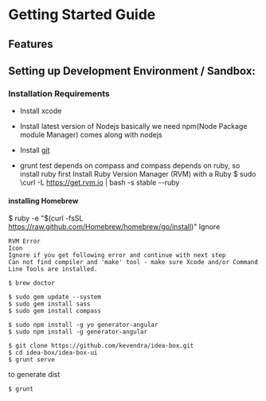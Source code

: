 # Getting Started Guide

## Features


## Setting up Development Environment / Sandbox:

### Installation Requirements
* Install xcode
* Install latest version of Nodejs basically we need npm(Node Package module Manager) comes along with nodejs
* Install [git](http://git-scm.com/download/mac)

* grunt test depends on compass and compass depends on ruby, so install ruby first
Install Ruby Version Manager (RVM) with a Ruby
$ sudo \curl -L https://get.rvm.io | bash -s stable --ruby

#### installing Homebrew
$ ruby -e "$(curl -fsSL https://raw.github.com/Homebrew/homebrew/go/install)"
Ignore
```
RVM Error
Icon
Ignore if you get following error and continue with next step
Can not find compiler and 'make' tool - make sure Xcode and/or Command Line Tools are installed.
```
```unix
$ brew doctor

$ sudo gem update --system
$ sudo gem install sass
$ sudo gem install compass

$ sudo npm install -g yo generator-angular
$ sudo npm install -g generator-angular

$ git clone https://github.com/kevendra/idea-box.git
$ cd idea-box/idea-box-ui
$ grunt serve
```
to generate dist
```unix
$ grunt
```